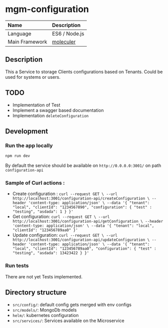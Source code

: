 # mgm-configuration

Name           | Description
:------------- | :-----------------------------------------------------------------------------
Language       | ES6 / Node.js
Main Framework | [moleculer](https://github.com/moleculerjs/moleculer)

## Description
This a Service to storage Clients configurations based on Tenants. Could be used for systems or users.

## TODO
* Implementation of Test
* Implement a swagger based documentation
* Implementation `deleteConfiguration`

## Development

### Run the app locally

```bash
npm run dev
```
By default the service should be available on `http://0.0.0.0:3001/` on path `configuration-api`

### Sample of Curl actions :
* Create configuration :
  `curl --request GET \
    --url http://localhost:3001/configuration-api/createConfiguration \
    --header 'content-type: application/json' \
    --data '{
    "tenant": "local",
    "clientId": "1234567890",
    "configuration": {
      "test" : "testing",
      "asdada": 1
    }
  }'`
*  Get configuration:
  `curl --request GET \
    --url http://localhost:3001/configuration-api/getConfiguration \
    --header 'content-type: application/json' \
    --data '{
    "tenant": "local",
    "clientId": "123456789aa0"
  }'`
* Update configuration:
  `curl --request GET \
    --url http://localhost:3001/configuration-api/updateConfiguration \
    --header 'content-type: application/json' \
    --data '{
    "tenant": "local",
    "clientId": "123456789aa0",
    "configuration": {
      "test" : "testing",
      "asdada": 13423422
    }
  }'`


### Run tests
There are not yet Tests implemented.

## Directory structure

* `src/config/`: default config gets merged with env configs
* `src/models/`: MongoDb models
* `helm/`: kubernetes configuration
* `src/services/`: Services available on the Microservice


